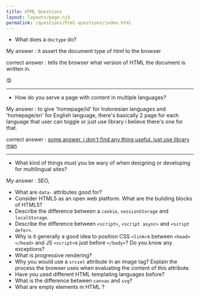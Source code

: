 ```yaml
---
title: HTML Questions
layout: layouts/page.njk
permalink: /questions/html-questions/index.html
---
```


* What does a `doctype` do?

My answer : it assert the document type of html to the browser

correct answer : tells the browser what version of HTML the document is written in.

:rage:

---

* How do you serve a page with content in multiple languages?

My answer : to give 'homepage/id' for Indonesian languages and 'homepage/en' for English language, there's basically 2 page for each language that user can toggle or just use library i believe there's one for that.

correct answer : [some answer, i don't find any thing useful. just use library man](https://developer.mozilla.org/en-US/docs/Web/HTTP/Headers/Accept-Language)


---

* What kind of things must you be wary of when designing or developing for multilingual sites?

My answer : SEO,  

* What are `data-` attributes good for?
* Consider HTML5 as an open web platform. What are the building blocks of HTML5?
* Describe the difference between a `cookie`, `sessionStorage` and `localStorage`.
* Describe the difference between `<script>`, `<script async>` and `<script defer>`.
* Why is it generally a good idea to position CSS `<link>`s between `<head></head>` and JS `<script>`s just before `</body>`? Do you know any exceptions?
* What is progressive rendering?
* Why you would use a `srcset` attribute in an image tag? Explain the process the browser uses when evaluating the content of this attribute.
* Have you used different HTML templating languages before?
* What is the difference between `canvas` and `svg`?
* What are empty elements in HTML ?
